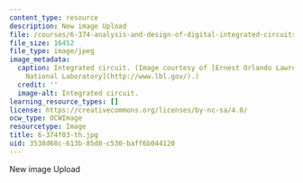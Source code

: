```yaml
---
content_type: resource
description: New image Upload
file: /courses/6-374-analysis-and-design-of-digital-integrated-circuits-fall-2003/3538d68c613b85d8c530baff6b044120_6-374f03-th.jpg
file_size: 16452
file_type: image/jpeg
image_metadata:
  caption: Integrated circuit. (Image courtesy of [Ernest Orlando Lawrence Berkeley
    National Laboratory](http://www.lbl.gov/).)
  credit: ''
  image-alt: Integrated circuit.
learning_resource_types: []
license: https://creativecommons.org/licenses/by-nc-sa/4.0/
ocw_type: OCWImage
resourcetype: Image
title: 6-374f03-th.jpg
uid: 3538d68c-613b-85d8-c530-baff6b044120
---
```

New image Upload